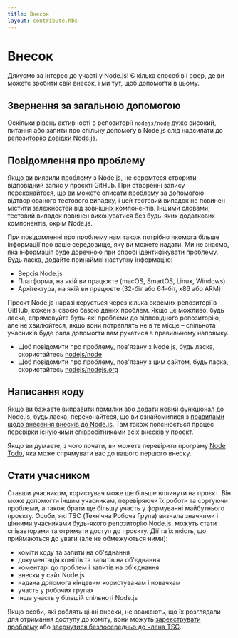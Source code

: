 ```yaml
---
title: Внесок
layout: contribute.hbs
---
```


# Внесок

Дякуємо за інтерес до участі у Node.js! Є кілька способів і сфер, де ви можете зробити свій внесок, і ми тут, щоб допомогти в цьому.

## Звернення за загальною допомогою

Оскільки рівень активності в репозиторії `nodejs/node` дуже високий, питання або запити про спільну допомогу в Node.js слід надсилати до [репозиторію довідки Node.js](https://github.com/nodejs/help/issues).

## Повідомлення про проблему

Якщо ви виявили проблему з Node.js, не соромтеся створити відповідний запис у проєкті GitHub. При створенні запису переконайтеся, що ви можете описати проблему за допомогою відтворюваного тестового випадку, і цей тестовий випадок не повинен містити залежностей від зовнішніх компонентів. Іншими словами, тестовий випадок повинен виконуватися без будь-яких додаткових компонентів, окрім Node.js.

При повідомленні про проблему нам також потрібно якомога більше інформації про ваше середовище, яку ви можете надати. Ми не знаємо, яка інформація буде доречною при спробі ідентифікувати проблему. Будь ласка, додайте принаймні наступну інформацію:

- Версія Node.js
- Платформа, на якій ви працюєте (macOS, SmartOS, Linux, Windows)
- Архітектура, на якій ви працюєте (32-біт або 64-біт, x86 або ARM)

Проєкт Node.js наразі керується через кілька окремих репозиторіїв GitHub, кожен зі своєю базою даних проблем. Якщо це можливо, будь ласка, спрямовуйте будь-які проблеми до відповідного репозиторію, але не хвилюйтеся, якщо вони потраплять не в те місце – спільнота учасників буде рада допомогти вам рухатися в правильному напрямку.

- Щоб повідомити про проблему, пов'язану з Node.js, будь ласка, скористайтесь [nodejs/node](https://github.com/nodejs/node)
- Щоб повідомити про проблему, пов'язану з цим сайтом, будь ласка, скористайтесь [nodejs/nodejs.org](https://github.com/nodejs/nodejs.org/issues)

## Написання коду

Якщо ви бажаєте виправити помилки або додати новий функціонал до Node.js, будь ласка, переконайтеся, що ви ознайомилися з [правилами щодо внесення внесків до Node.js](https://github.com/nodejs/node/blob/main/CONTRIBUTING.md/#pull-requests). Там також пояснюється процес перевірки існуючими співробітниками всіх внесків у проєкт.

Якщо ви думаєте, з чого почати, ви можете перевірити програму [Node Todo](https://www.nodetodo.org/), яка може спрямувати вас до вашого першого внеску.

## Стати учасником

Ставши учасником, користувач може ще більше вплинути на проєкт. Він може допомогти іншим учасникам, перевіряючи їх роботи та сортуючи проблеми, а також брати ще більшу участь у формуванні майбутнього проєкту. Особи, які TSC (Технічна Робоча Група) визнала значними і цінними учасниками будь-якого репозиторію Node.js, можуть стати співавторами та отримати доступ до проєкту. Дії та їх якість, що приймаються до уваги (але не обмежуються ними):

- коміти коду та запити на об'єднання
- документація комітів та запитів на об'єднання
- коментарі до проблем і запитів на об'єднання
- внески у сайт Node.js
- надана допомога кінцевим користувачам і новачкам
- участь у робочих групах
- інша участь у більшій спільноті Node.js

Якщо особи, які роблять цінні внески, не вважають, що їх розглядали для отримання доступу до коміту, вони можуть [зареєструвати проблему](https://github.com/nodejs/TSC/issues) або [звернутися безпосередньо до члена TSC](https://github.com/nodejs/node#tsc-technical-steering-committee).

